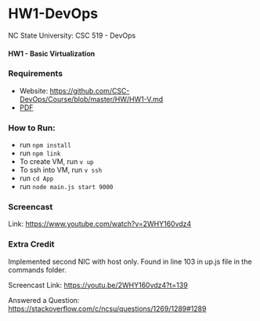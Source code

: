 # HW1-DevOps

NC State University: CSC 519 - DevOps

#### HW1 - Basic Virtualization

### Requirements
- Website: https://github.com/CSC-DevOps/Course/blob/master/HW/HW1-V.md
- [PDF](HW1_requirements.pdf)

### How to Run:
- run `npm install`
- run `npm link`
- To create VM, run `v up`
- To ssh into VM, run `v ssh`
- run `cd App`
- run `node main.js start 9000`

### Screencast

Link: https://www.youtube.com/watch?v=2WHY160vdz4

### Extra Credit

Implemented second NIC with host only. Found in line 103 in up.js file in the commands folder. 

Screencast Link: https://youtu.be/2WHY160vdz4?t=139

Answered a Question: https://stackoverflow.com/c/ncsu/questions/1269/1289#1289
